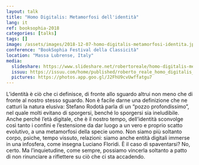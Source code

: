 ```yaml
---
layout: talk
title: "Homo Digitalis: Metamorfosi dell'identità"
lang: it
ref: booksophia-2018
categories: [talks]
tags: []
image: /assets/images/2018-12-07-homo-digitalis-metamorfosi-identita.jpg
conference: "BookSophia Festival della Classicità"
location: "Massa Lubrense, Italy"
media:
  slideshare: https://www.slideshare.net/robertoreale/homo-digitalis-metamorfosi-dellidentit
  issuu: https://issuu.com/home/published/roberto_reale_homo_digitalis_2018.p
  pictures: https://photos.app.goo.gl/J2FhU9cvUwffatgu7
---
```


L’identità è ciò che ci definisce, di fronte allo sguardo altrui non meno che di fronte al nostro stesso sguardo. Non è facile darne una definizione che ne catturi la natura elusiva: Stefano Rodotà parla di un “pozzo profondissimo”, nel quale molti evitano di sporgersi, benché lo sporgersi sia ineludibile.  Anche perché l’età digitale, che è il nostro tempo, dell’identità sconvolge così tanto i confini e l’estensione da dar luogo a un vero e proprio scatto evolutivo, a una metamorfosi della specie uomo.  Non siamo più soltanto corpo, psiche, tempo vissuto, relazioni: siamo anche entità digitali immerse in una infosfera, come insegna Luciano Floridi. È il caso di spaventarsi? No, certo. Ma l’inquietudine, come sempre, possiamo vincerla soltanto a patto di non rinunciare a riflettere su ciò che ci sta accadendo.
